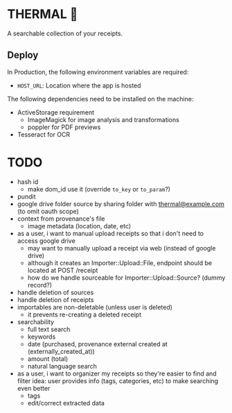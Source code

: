# THERMAL 🧾

A searchable collection of your receipts.

## Deploy

In Production, the following environment variables are required:

- `HOST_URL`: Location where the app is hosted

The following dependencies need to be installed on the machine:

- ActiveStorage requirement
    - ImageMagick for image analysis and transformations
    - poppler for PDF previews
- Tesseract for OCR


# TODO

- hash id
  - make dom_id use it (override `to_key` or `to_param`?)
- pundit
- google drive folder source by sharing folder with thermal@example.com (to omit oauth scope)
- context from provenance's file
  - image metadata (location, date, etc)
- as a user, i want to manual upload receipts so that i don't need to access google drive
  - may want to manually upload a receipt via web (instead of google drive)
  - although it creates an Importer::Upload::File, endpoint should be located at POST /receipt
  - how do we handle sourceable for Importer::Upload::Source? (dummy record?)
- handle deletion of sources
- handle deletion of receipts
- importables are non-deletable (unless user is deleted)
  - it prevents re-creating a deleted receipt
- searchability
  - full text search
  - keywords
  - date (purchased, provenance external created at (externally_created_at))
  - amount (total)
  - natural language search
- as a user, i want to organizer my receipts so they're easier to find and filter
  idea: user provides info (tags, categories, etc) to make searching even better
  - tags
  - edit/correct extracted data
